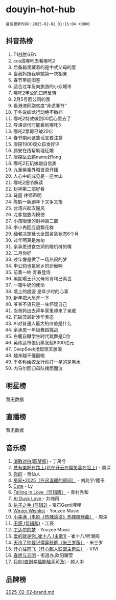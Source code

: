 # douyin-hot-hub

`最后更新时间：2025-02-02 01:15:04 +0800`

## 抖音热榜

1. T1战胜GEN
1. cos成哪吒去看哪吒2
1. 后备箱里藏着的是中式父母的爱
1. 当我妈跟我聊她第一次相亲
1. 春节带娃图鉴
1. 适合过年反向旅游的小众城市
1. 哪吒2申公豹口碑反转
1. 2月5号回公司的我
1. 看港澳同胞欢度“非遗春节”
1. 于冬说蛟龙行动绝不撤档
1. 哪吒2特效做到00后心里去了
1. 导演谈何时能看到哪吒3
1. 哪吒2票房已破20亿
1. 春节期间这些谣言要注意
1. 唐探1900观众自发好评
1. 颜安在线帮助理征婚
1. 唐探岳云鹏name好long
1. 哪吒2石矶娘娘自信美
1. 九重紫番外昭世录开播
1. 人心中的成见是一座大山
1. 哪吒2细节解读
1. 封神第二部好看
1. 马丽 律师声明
1. 陈鹤一新剧年下又争又抢
1. 台湾兴起汉服风
1. 龙爹抱敖丙模仿
1. 小孩眼里的封神第二部
1. 李小冉回应退繁花群
1. 缅甸决定延长全国紧急状态6个月
1. 过年啊真是匆匆
1. 余承恩进食空洞的眼机械的嘴
1. 二月你好
1. 过年像是做了一场热闹的梦
1. 申公豹也是家乡的骄傲啊
1. 前奏一响 青春登场
1. 黑妮曝王菲父母哥哥均已离世
1. 一箱牛奶的使命
1. 墙上的痕迹 是年少时的心事
1. 新年把大局开一下
1. 爷爷不语只是一味怀疑自己
1. 当爸妈出去拜年家里却来了亲戚
1. 石破茂最新涉华表态
1. AI对普通人最大的价值是什么
1. 余承恩一年级舞蹈挑战
1. 白鹿自曝学生时代跳舞是C位
1. 英伟达市值仍蒸发超8000亿元
1. DeepSeek搅起惊天骇浪
1. 越来越不懂翻唱
1. 于冬称给蛟龙行动打一星的是黑水
1. 内马尔回归母队掩面而泣

## 明星榜

暂无数据

## 直播榜

暂无数据

## 音乐榜

1. [消散对白(圆梦版)](https://sf5-hl-cdn-tos.douyinstatic.com/obj/tos-cn-ve-2774/og4jB5I5IizzoZVAAAzWgBMAsMDWoArfwBOiFs) - 丁禹兮
1. [总有美好在路上(花在开云在飘笑容在脸上)](https://sf5-hl-cdn-tos.douyinstatic.com/obj/tos-cn-ve-2774/oU5u7NwtfBIvaNhoQBszOvAlRiAoiWAVVyBMq4) - 周深
1. [你的](https://sf6-cdn-tos.douyinstatic.com/obj/tos-cn-ve-2774/oYuIeKf42jB7sEV6B2upMdpYAgfrQWj0FeRegh) - 贺仙人
1. [房间•2025（在这温暖的房间）](https://sf5-hl-cdn-tos.douyinstatic.com/obj/tos-cn-ve-2774/oMzJcnT8BgIetASeBfwfEeBQVNfACiCifhfZP7g) - 刘兆宇/覆予
1. [Cute](https://sf5-hl-cdn-tos.douyinstatic.com/obj/tos-cn-ve-2774/o4IbIzHWKAAB4wsS5qMBRiiAlEBGTpQRNfFvuo) - Ly
1. [Falling In Love（剪辑版）](https://sf3-cdn-tos.douyinstatic.com/obj/tos-cn-ve-2774/o8ajpA8zzgBPahbBIO8AcKGBLJezFCRd1wfP9f) - 青村秀和
1. [ At Dusk  Love ](https://sf5-hl-cdn-tos.douyinstatic.com/obj/tos-cn-ve-2774/o8CrpCf5CaYgI4ZrtQgMQAFEfuGqNnRSDQAPBc) - 刘嗨雨
1. [执子之手 (剪辑2)](https://sf5-hl-cdn-tos.douyinstatic.com/obj/tos-cn-ve-2774/oUoZLQjCc31XzqsBnBQUNgeKtYPBcgbFDwtfcu) - 宝石Gem\哩哩
1. [Winter Wishlist](https://sf5-hl-cdn-tos.douyinstatic.com/obj/tos-cn-ve-2774/oIIgUOeamCFCVAzxN6MFRLIBlLGpUqQxeeHrLE) - Youzee Music
1. [小美满（电影《热辣滚烫》热辣陪伴曲）](https://sf5-hl-cdn-tos.douyinstatic.com/obj/tos-cn-ve-2774/o0GAn2lSgfZIDUgtevCGDQYnFg4CwnrBaxbTZL) - 周深
1. [无感 (剪辑版)](https://sf5-hl-cdn-tos.douyinstatic.com/obj/tos-cn-ve-2774/o0eIsUzJBDlQaQFC5OFlgbMEZC1TFYBftOBn6p) - 江辰
1. [丁达尔的梦](https://sf5-hl-cdn-tos.douyinstatic.com/obj/tos-cn-ve-2774/oMU3WirUZBVQkAC9ccG5P2IQirziZM2RTInUY) - Youzee Music
1. [爱的就是你_崔十八 (主歌1)](https://sf5-hl-cdn-tos.douyinstatic.com/obj/tos-cn-ve-2774/oI5BO5DhFZ6UTcNCnZaOCBLtZ7WIMQGfgnXf5E) - 崔十八/听潮阁
1. [天冷了你要记得穿秋裤（米三岁版）](https://sf5-hl-cdn-tos.douyinstatic.com/obj/tos-cn-ve-2774/oQlIwVIDWiZ6BQilAorS7MA0AgCkQDvcZAdm1) - 米三岁
1. [开心往前飞（开心超人联盟主题曲）](https://sf5-hl-cdn-tos.douyinstatic.com/obj/tos-cn-ve-2774/9d8fb7c82cf1421fb93a9fe925275e0a) - VIVI
1. [春娇与志明](https://sf5-hl-cdn-tos.douyinstatic.com/obj/tos-cn-ve-2774/e530d8fceb7044b39707d7f9ff54add1) - 街道办,欧阳耀莹
1. [只你(直到幸福能触手可及)](https://sf5-hl-cdn-tos.douyinstatic.com/obj/tos-cn-ve-2774/o0lBkRDzFTeaVSUz3ZZSCBVtZ5DIMQGfgmEAuE) - 颜人中

## 品牌榜

[2025-02-02-brand.md](2025-02-02-brand.md)
